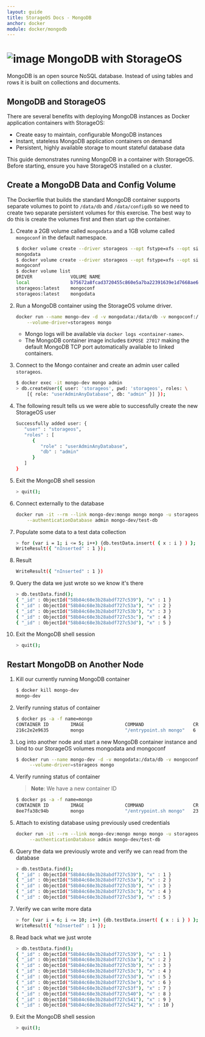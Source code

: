 ```yaml
---
layout: guide
title: StorageOS Docs - MongoDB
anchor: docker
module: docker/mongodb
---
```


# ![image](/images/docs/explore/mongologo.png) MongoDB with StorageOS

MongoDB is an open source NoSQL database.  Instead of using tables and rows it
is built on collections and documents.

## MongoDB and StorageOS

There are several benefits with deploying MongoDB instances as Docker
application containers with StorageOS:

* Create easy to maintain, configurable MongoDB instances
* Instant, stateless MongoDB application containers on demand
* Persistent, highly available storage to mount stateful database data

This guide demonstrates running MongoDB in a container with StorageOS. Before
starting, ensure you have StorageOS installed on a cluster.

## Create a MongoDB Data and Config Volume

The Dockerfile that builds the standard MongoDB container supports separate
volumes to point to `/data/db` and `/data/configdb` so we need to create two
separate persistent volumes for this exercise.  The best way to do this is
create the volumes first and then start up the container.

1. Create a 2GB volume called `mongodata` and a 1GB volume called `mongoconf`
   in the default namespace.

    ```bash
    $ docker volume create --driver storageos --opt fstype=xfs --opt size=2 mongodata
    mongodata
    $ docker volume create --driver storageos --opt fstype=xfs --opt size=1 mongoconf
    mongoconf
    $ docker volume list
    DRIVER              VOLUME NAME
    local               b75672a8fcad3720455c860e5a7ba22391639e1d7668ae66d756ea84381a9926
    storageos:latest    mongoconf
    storageos:latest    mongodata
    ```

1. Run a MongoDB container using the StorageOS volume driver.

    ```bash
    docker run --name mongo-dev -d -v mongodata:/data/db -v mongoconf:/data/configdb \
        --volume-driver=storageos mongo
    ```
    * Mongo logs will be available via `docker logs <container-name>`.
    * The MongoDB container image includes `EXPOSE 27017` making the default MongoDB TCP port automatically available to linked containers.

1. Connect to the Mongo container and create an admin user called `storageos`.

    ```bash
    $ docker exec -it mongo-dev mongo admin
    > db.createUser({ user: 'storageos', pwd: 'storageos', roles: \
        [{ role: "userAdminAnyDatabase", db: "admin" }] });
    ```

1. The following result tells us we were able to successfully create the new
   StorageOS user

   ```bash
   Successfully added user: {
      "user" : "storageos",
      "roles" : [
         {
            "role" : "userAdminAnyDatabase",
            "db" : "admin"
         }
      ]
   }
   ```

1. Exit the MongoDB shell session

    ```bash
    > quit();
    ```

1. Connect externally to the database

   ```bash
   docker run -it --rm --link mongo-dev:mongo mongo mongo -u storageos -p storageos \
       --authenticationDatabase admin mongo-dev/test-db
   ```

1. Populate some data to a test data collection

   ```bash
   > for (var i = 1; i <= 5; i++) {db.testData.insert( { x : i } ) };
   WriteResult({ "nInserted" : 1 });
   ```

1. Result

   ```bash
   WriteResult({ "nInserted" : 1 })
   ```

1. Query the data we just wrote so we know it's there

   ```bash
   > db.testData.find();
   { "_id" : ObjectId("58b84c68e3b28abdf727c539"), "x" : 1 }
   { "_id" : ObjectId("58b84c68e3b28abdf727c53a"), "x" : 2 }
   { "_id" : ObjectId("58b84c68e3b28abdf727c53b"), "x" : 3 }
   { "_id" : ObjectId("58b84c68e3b28abdf727c53c"), "x" : 4 }
   { "_id" : ObjectId("58b84c68e3b28abdf727c53d"), "x" : 5 }
   ```

1. Exit the MongoDB shell session

   ```bash
   > quit();
   ```

## Restart MongoDB on Another Node

1. Kill our currently running MongoDB container

   ```bash
   $ docker kill mongo-dev
   mongo-dev
   ```

1. Verify running status of container

   ```bash
   $ docker ps -a -f name=mongo
   CONTAINER ID        IMAGE               COMMAND                  CREATED             STATUS                            PORTS               NAMES
   216c2e2e9635        mongo               "/entrypoint.sh mongo"   6 minutes ago       Exited (137) 20 seconds ago                           mongo-dev
   ```

1. Log into another node and start a new MongoDB container instance and bind to
   our StorageOS volumes mongodata and mongoconf

   ```bash
   $ docker run --name mongo-dev -d -v mongodata:/data/db -v mongoconf:/data/configdb \
        --volume-driver=storageos mongo
   ```

1. Verify running status of container

   >**Note**: We have a new container ID

   ```bash
   $ docker ps -a -f name=mongo
   CONTAINER ID        IMAGE               COMMAND                  CREATED             STATUS              PORTS                      NAMES
   8ee7fa38c94b        mongo               "/entrypoint.sh mongo"   23 minutes ago      Up 22 minutes       0.0.0.0:32768->27017/tcp   mongo-dev
   ```

1. Attach to existing database using previously used credentials

   ```bash
   docker run -it --rm --link mongo-dev:mongo mongo mongo -u storageos -p storageos \
        --authenticationDatabase admin mongo-dev/test-db
   ```

1. Query the data we previously wrote and verify we can read from the database

   ```bash
   > db.testData.find();
   { "_id" : ObjectId("58b84c68e3b28abdf727c539"), "x" : 1 }
   { "_id" : ObjectId("58b84c68e3b28abdf727c53a"), "x" : 2 }
   { "_id" : ObjectId("58b84c68e3b28abdf727c53b"), "x" : 3 }
   { "_id" : ObjectId("58b84c68e3b28abdf727c53c"), "x" : 4 }
   { "_id" : ObjectId("58b84c68e3b28abdf727c53d"), "x" : 5 }
   ```

1. Verify we can write more data

   ```bash
   > for (var i = 6; i <= 10; i++) {db.testData.insert( { x : i } ) };
   WriteResult({ "nInserted" : 1 });
   ```

1. Read back what we just wrote

   ```bash
   > db.testData.find();
   { "_id" : ObjectId("58b84c68e3b28abdf727c539"), "x" : 1 }
   { "_id" : ObjectId("58b84c68e3b28abdf727c53a"), "x" : 2 }
   { "_id" : ObjectId("58b84c68e3b28abdf727c53b"), "x" : 3 }
   { "_id" : ObjectId("58b84c68e3b28abdf727c53c"), "x" : 4 }
   { "_id" : ObjectId("58b84c68e3b28abdf727c53d"), "x" : 5 }
   { "_id" : ObjectId("58b84c68e3b28abdf727c53e"), "x" : 6 }
   { "_id" : ObjectId("58b84c68e3b28abdf727c53f"), "x" : 7 }
   { "_id" : ObjectId("58b84c68e3b28abdf727c540"), "x" : 8 }
   { "_id" : ObjectId("58b84c68e3b28abdf727c541"), "x" : 9 }
   { "_id" : ObjectId("58b84c68e3b28abdf727c542"), "x" : 10 }
   ```

1. Exit the MongoDB shell session

   ```bash
   > quit();
   ```
